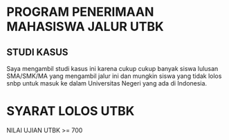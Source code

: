 # PROGRAM PENERIMAAN MAHASISWA JALUR UTBK

## STUDI KASUS 
Saya mengambil studi kasus ini karena cukup cukup banyak siswa lulusan SMA/SMK/MA yang mengambil jalur ini dan mungkin siswa yang tidak lolos snbp untuk masuk ke dalam Universitas Negeri yang ada di Indonesia. 

# SYARAT LOLOS UTBK
NILAI UJIAN UTBK >= 700